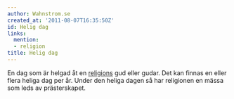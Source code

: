```yaml
---
author: Wahnstrom.se
created_at: '2011-08-07T16:35:50Z'
id: Helig dag
links:
  mention:
  - religion
title: Helig dag
---
```


En dag som är helgad åt en [religions] gud eller gudar. Det kan finnas en eller flera heliga dag per
år. Under den heliga dagen så har religionen en mässa som leds av prästerskapet.

  [religions]: religion